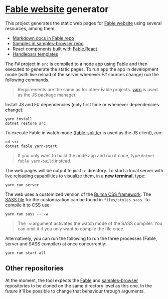 # [Fable website](http://fable.io) generator

This project generates the static web pages for [Fable website](http://fable.io) using several resources, among them:

- [Markdown docs in Fable repo](https://github.com/fable-compiler/Fable/tree/master/docs)
- [Samples in samples-browser repo](https://github.com/fable-compiler/samples-browser)
- React components built with [Fable.React](https://github.com/fable-compiler/fable-react)
- [Handlebars templates](http://handlebarsjs.com/)

The F# project in `src` is compiled to a node app using Fable and then executed to generate the static pages. To run app the app in development mode (with live reload of the server whenever F# sources change) run the following commands.

> Requirements are the same as for other Fable projects. [yarn](https://yarnpkg.com/) is used as the JS package manager.

Install JS and F# dependencies (only first time or whenever dependencies change):

```shell
yarn install
dotnet restore src
```

To execute Fable in watch mode ([fable-splitter](https://www.npmjs.com/package/fable-splitter) is used as the JS client), run:

```shell
cd src
dotnet fable yarn-start
```

> If you only want to build the node app and run it once, type `dotnet fable yarn-build` instead.

The web pages will be output to `public` directory. To start a local server with live reloading capabilities to visualize them, in a **new terminal**, type:

```shell
yarn run server
```

The web uses a customized version of the [Bulma CSS framework](http://bulma.io/documentation/overview/customize/). The [SASS file](http://sass-lang.com/) for the customization can be found in `files/styles.sass`. To compile it to CSS use:

```shell
yarn run sass -- -w
```

> The `-w` argument activates the watch mode of the SASS compiler. You can omit it if you only want to compile the file once.

Alternatively, you can run the following to run the three processes (Fable, server and SASS compiler) at once concurrently:

```shell
yarn run start-all
```

## Other repositories

At the moment, the tool expects the [Fable](https://github.com/fable-compiler/Fable) and [samples-browser](https://github.com/fable-compiler/samples-browser) repositories to be cloned on the same directory level as this one. In the future it'll be possible to change that behaviour through arguments.